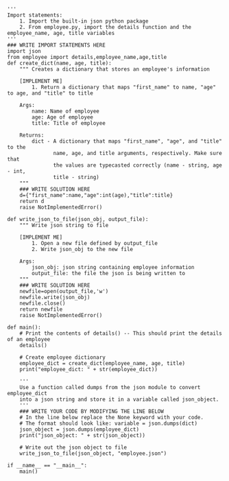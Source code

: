     ''' 
    Import statements: 
        1. Import the built-in json python package
        2. From employee.py, import the details function and the employee_name, age, title variables
    '''
    ### WRITE IMPORT STATEMENTS HERE
    import json
    from employee import details,employee_name,age,title
    def create_dict(name, age, title):
        """ Creates a dictionary that stores an employee's information

        [IMPLEMENT ME]
            1. Return a dictionary that maps "first_name" to name, "age" to age, and "title" to title

        Args:
            name: Name of employee
            age: Age of employee
            title: Title of employee

        Returns:
            dict - A dictionary that maps "first_name", "age", and "title" to the
                   name, age, and title arguments, respectively. Make sure that 
                   the values are typecasted correctly (name - string, age - int, 
                   title - string)
        """
        ### WRITE SOLUTION HERE
        d={"first_name":name,"age":int(age),"title":title}
        return d
        raise NotImplementedError()

    def write_json_to_file(json_obj, output_file):
        """ Write json string to file

        [IMPLEMENT ME]
            1. Open a new file defined by output_file
            2. Write json_obj to the new file

        Args:
            json_obj: json string containing employee information
            output_file: the file the json is being written to
        """
        ### WRITE SOLUTION HERE
        newfile=open(output_file,'w')
        newfile.write(json_obj)
        newfile.close()
        return newfile
        raise NotImplementedError()

    def main():
        # Print the contents of details() -- This should print the details of an employee
        details()

        # Create employee dictionary
        employee_dict = create_dict(employee_name, age, title)
        print("employee_dict: " + str(employee_dict))

        ''' 
        Use a function called dumps from the json module to convert employee_dict
        into a json string and store it in a variable called json_object.
        '''
        ### WRITE YOUR CODE BY MODIFYING THE LINE BELOW
        # In the line below replace the None keyword with your code. 
        # The format should look like: variable = json.dumps(dict)
        json_object = json.dumps(employee_dict)
        print("json_object: " + str(json_object))

        # Write out the json object to file
        write_json_to_file(json_object, "employee.json")

    if __name__ == "__main__":
        main()
